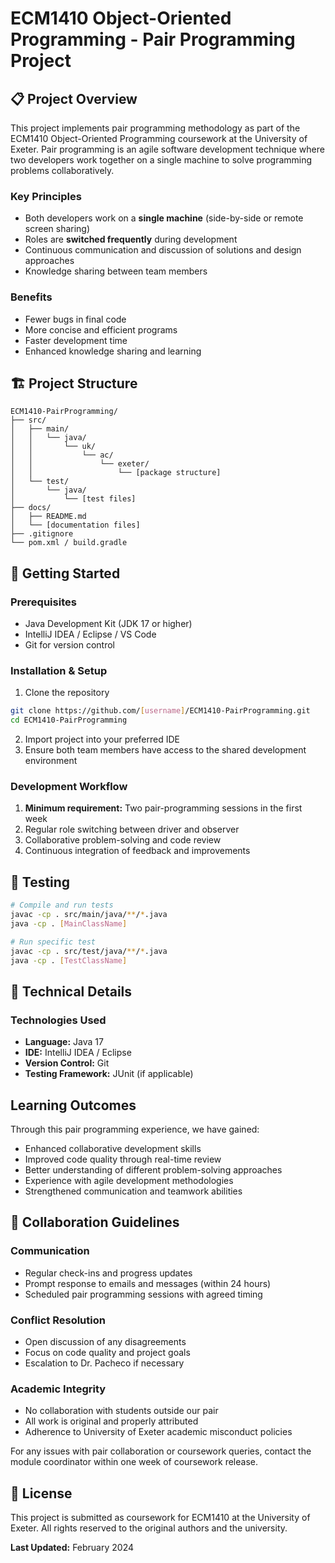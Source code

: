 # ECM1410 Object-Oriented Programming - Pair Programming Project

## 📋 Project Overview

This project implements pair programming methodology as part of the ECM1410 Object-Oriented Programming coursework at the University of Exeter. Pair programming is an agile software development technique where two developers work together on a single machine to solve programming problems collaboratively.

### Key Principles
- Both developers work on a **single machine** (side-by-side or remote screen sharing)
- Roles are **switched frequently** during development
- Continuous communication and discussion of solutions and design approaches
- Knowledge sharing between team members

### Benefits
- Fewer bugs in final code
- More concise and efficient programs
- Faster development time
- Enhanced knowledge sharing and learning

## 🏗️ Project Structure

```
ECM1410-PairProgramming/
├── src/
│   ├── main/
│   │   └── java/
│   │       └── uk/
│   │           └── ac/
│   │               └── exeter/
│   │                   └── [package structure]
│   └── test/
│       └── java/
│           └── [test files]
├── docs/
│   ├── README.md
│   └── [documentation files]
├── .gitignore
└── pom.xml / build.gradle
```

## 🚀 Getting Started

### Prerequisites
- Java Development Kit (JDK 17 or higher)
- IntelliJ IDEA / Eclipse / VS Code
- Git for version control

### Installation & Setup
1. Clone the repository
```bash
git clone https://github.com/[username]/ECM1410-PairProgramming.git
cd ECM1410-PairProgramming
```

2. Import project into your preferred IDE
3. Ensure both team members have access to the shared development environment

### Development Workflow
1. **Minimum requirement:** Two pair-programming sessions in the first week
2. Regular role switching between driver and observer
3. Collaborative problem-solving and code review
4. Continuous integration of feedback and improvements

## 🧪 Testing

```bash
# Compile and run tests
javac -cp . src/main/java/**/*.java
java -cp . [MainClassName]

# Run specific test
javac -cp . src/test/java/**/*.java
java -cp . [TestClassName]
```

## 🔧 Technical Details

### Technologies Used
- **Language:** Java 17
- **IDE:** IntelliJ IDEA / Eclipse
- **Version Control:** Git
- **Testing Framework:** JUnit (if applicable)

## Learning Outcomes

Through this pair programming experience, we have gained:
- Enhanced collaborative development skills
- Improved code quality through real-time review
- Better understanding of different problem-solving approaches
- Experience with agile development methodologies
- Strengthened communication and teamwork abilities

## 🤝 Collaboration Guidelines

### Communication
- Regular check-ins and progress updates
- Prompt response to emails and messages (within 24 hours)
- Scheduled pair programming sessions with agreed timing

### Conflict Resolution
- Open discussion of any disagreements
- Focus on code quality and project goals
- Escalation to Dr. Pacheco if necessary

### Academic Integrity
- No collaboration with students outside our pair
- All work is original and properly attributed
- Adherence to University of Exeter academic misconduct policies

For any issues with pair collaboration or coursework queries, contact the module coordinator within one week of coursework release.

## 📄 License

This project is submitted as coursework for ECM1410 at the University of Exeter. All rights reserved to the original authors and the university.

**Last Updated:** February 2024  
